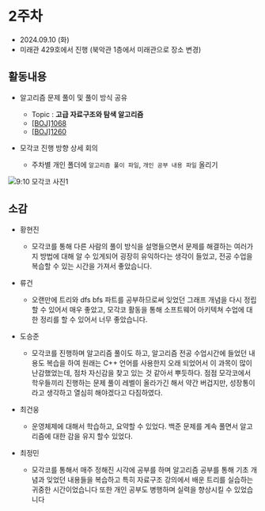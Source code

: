 # 2주차
- 2024.09.10 (화)
- 미래관 429호에서 진행 (북악관 1층에서 미래관으로 장소 변경)

## 활동내용
- 알고리즘 문제 풀이 및 풀이 방식 공유
  - Topic : **고급 자료구조와 탐색 알고리즘**
  - [[BOJ]1068](https://www.acmicpc.net/problem/1068)
  - [[BOJ]1260](https://www.acmicpc.net/problem/1260)
    
- 모각코 진행 방향 상세 회의
  - 주차별 개인 폴더에 `알고리즘 풀이 파일`, `개인 공부 내용 파일` 올리기

![9:10 모각코 사진1](https://github.com/user-attachments/assets/9eae0a05-84ed-4c99-bc29-8ffe4fa6a3f1)

## 소감
- 황현진
  - 모각코를 통해 다른 사람의 풀이 방식을 설명들으면서 문제를 해결하는 여러가지 방법에 대해 알 수 있게되어 굉장히 유익하다는 생각이 들었고, 전공 수업을 복습할 수 있는 시간을 가져서 좋았습니다.
- 류건
  - 오랜만에 트리와 dfs bfs 파트를 공부하므로써 잊었던 그래프 개념을 다시 정립할 수 있어서 매우 좋았고, 모각코 활동을 통해 소프트웨어 아키텍쳐 수업에 대한 정리를 할 수 있어서 너무 좋았습니다.

- 도승준
  - 모각코를 진행하며 알고리즘 풀이도 하고, 알고리즘 전공 수업시간에 들었던 내용도 복습을 하여 원래는 C++ 언어를 사용한지 
오래 되었어서 이 과목이 많이 난감했었는데, 점차 자신감을 찾고 있는 것 같아서 뿌듯하다. 점점 모각코에서 학우들끼리
진행하는 문제 풀이 레벨이 올라가긴 해서 약간 버겁지만, 성장통이라고 생각하고 열심히 해야겠다고 다짐하였다.

- 최건웅
  - 운영체제에 대해서 학습하고, 요약할 수 있었다. 백준 문제를 계속 풀면서 알고리즘에 대한 감을 유지 할수 있었다. 
  
- 최정민
  - 모각코를 통해서 매주 정해진 시각에 공부를 하며 알고리즘 공부를 통해 기초 개념과 잊었던 내용들을 복습하고 특히 자료구조 강의에서 배운 트리를 실습하는 귀중한 시간이었습니다 또한 개인 공부도 병행하며 실력을 향상시킬 수 있었습니다
